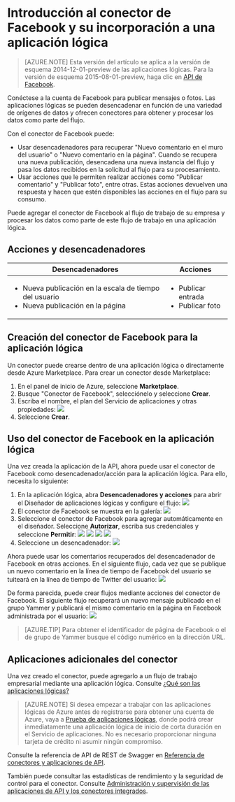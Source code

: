 <properties
   pageTitle="Uso del conector de Microsoft en Aplicaciones lógicas | Servicio de aplicaciones de Microsoft Azure"
   description="Creación y configuración del conector de Microsoft o la aplicación de API y su uso en una aplicación lógica en Servicio de aplicaciones de Azure"
   services="app-service\logic"
   documentationCenter=".net,nodejs,java"
   authors="rajeshramabathiran"
   manager="erikre"
   editor=""/>

<tags
   ms.service="app-service-logic"
   ms.devlang="multiple"
   ms.topic="article"
   ms.tgt_pltfrm="na"
   ms.workload="integration"
   ms.date="02/11/2016"
   ms.author="rajram"/>


# Introducción al conector de Facebook y su incorporación a una aplicación lógica
>[AZURE.NOTE] Esta versión del artículo se aplica a la versión de esquema 2014-12-01-preview de las aplicaciones lógicas. Para la versión de esquema 2015-08-01-preview, haga clic en [API de Facebook](../connectors/create-api-facebook.md).

Conéctese a la cuenta de Facebook para publicar mensajes o fotos. Las aplicaciones lógicas se pueden desencadenar en función de una variedad de orígenes de datos y ofrecen conectores para obtener y procesar los datos como parte del flujo.

Con el conector de Facebook puede:

- Usar desencadenadores para recuperar "Nuevo comentario en el muro del usuario" o "Nuevo comentario en la página". Cuando se recupera una nueva publicación, desencadena una nueva instancia del flujo y pasa los datos recibidos en la solicitud al flujo para su procesamiento.
- Usar acciones que le permiten realizar acciones como "Publicar comentario" y "Publicar foto", entre otras. Estas acciones devuelven una respuesta y hacen que estén disponibles las acciones en el flujo para su consumo.

Puede agregar el conector de Facebook al flujo de trabajo de su empresa y procesar los datos como parte de este flujo de trabajo en una aplicación lógica.

## Acciones y desencadenadores

Desencadenadores | Acciones
--- | ---
<ul><li>Nueva publicación en la escala de tiempo del usuario</li><li>Nueva publicación en la página</li></ul> | <ul><li>Publicar entrada</li><li>Publicar foto</li></ul>



## Creación del conector de Facebook para la aplicación lógica
Un conector puede crearse dentro de una aplicación lógica o directamente desde Azure Marketplace. Para crear un conector desde Marketplace:

1. En el panel de inicio de Azure, seleccione **Marketplace**.
2. Busque "Conector de Facebook", selecciónelo y seleccione **Crear**.
3. Escriba el nombre, el plan del Servicio de aplicaciones y otras propiedades: ![][1]
4.	Seleccione **Crear**.


## Uso del conector de Facebook en la aplicación lógica
Una vez creada la aplicación de la API, ahora puede usar el conector de Facebook como desencadenador/acción para la aplicación lógica. Para ello, necesita lo siguiente:

1.	En la aplicación lógica, abra **Desencadenadores y acciones** para abrir el Diseñador de aplicaciones lógicas y configure el flujo: ![][3]
2.	El conector de Facebook se muestra en la galería: ![][4]
3. Seleccione el conector de Facebook para agregar automáticamente en el diseñador. Seleccione **Autorizar**, escriba sus credenciales y seleccione **Permitir**: ![][5] ![][6] ![][7] ![][8]
4.	Seleccione un desencadenador: ![][9]

Ahora puede usar los comentarios recuperados del desencadenador de Facebook en otras acciones. En el siguiente flujo, cada vez que se publique un nuevo comentario en la línea de tiempo de Facebook del usuario se tuiteará en la línea de tiempo de Twitter del usuario: ![][10]

De forma parecida, puede crear flujos mediante acciones del conector de Facebook. El siguiente flujo recuperará un nuevo mensaje publicado en el grupo Yammer y publicará el mismo comentario en la página en Facebook administrada por el usuario: ![][11]

> [AZURE.TIP] Para obtener el identificador de página de Facebook o el de grupo de Yammer busque el código numérico en la dirección URL.

## Aplicaciones adicionales del conector
Una vez creado el conector, puede agregarlo a un flujo de trabajo empresarial mediante una aplicación lógica. Consulte [¿Qué son las aplicaciones lógicas?](app-service-logic-what-are-logic-apps.md)

>[AZURE.NOTE] Si desea empezar a trabajar con las aplicaciones lógicas de Azure antes de registrarse para obtener una cuenta de Azure, vaya a [Prueba de aplicaciones lógicas](https://tryappservice.azure.com/?appservice=logic), donde podrá crear inmediatamente una aplicación lógica de inicio de corta duración en el Servicio de aplicaciones. No es necesario proporcionar ninguna tarjeta de crédito ni asumir ningún compromiso.

Consulte la referencia de API de REST de Swagger en [Referencia de conectores y aplicaciones de API](http://go.microsoft.com/fwlink/p/?LinkId=529766).

También puede consultar las estadísticas de rendimiento y la seguridad de control para el conector. Consulte [Administración y supervisión de las aplicaciones de API y los conectores integrados](app-service-logic-monitor-your-connectors.md).

<!--Image references-->
[1]: ./media/app-service-logic-connector-facebook/img1.png
[2]: ./media/app-service-logic-connector-facebook/img2.png
[3]: ./media/app-service-logic-connector-facebook/img3.png
[4]: ./media/app-service-logic-connector-facebook/img4.png
[5]: ./media/app-service-logic-connector-facebook/img5.png
[6]: ./media/app-service-logic-connector-facebook/img6.png
[7]: ./media/app-service-logic-connector-facebook/img7.png
[8]: ./media/app-service-logic-connector-facebook/img8.png
[9]: ./media/app-service-logic-connector-facebook/img9.png
[10]: ./media/app-service-logic-connector-facebook/img10.png
[11]: ./media/app-service-logic-connector-facebook/img11.png

<!---HONumber=AcomDC_0224_2016-->
